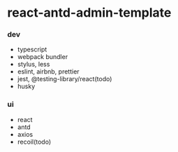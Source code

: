 # react-antd-admin-template
### dev
- typescript
- webpack bundler
- stylus, less
- eslint, airbnb, prettier
- jest, @testing-library/react(todo)
- husky

### ui
- react
- antd
- axios
- recoil(todo)